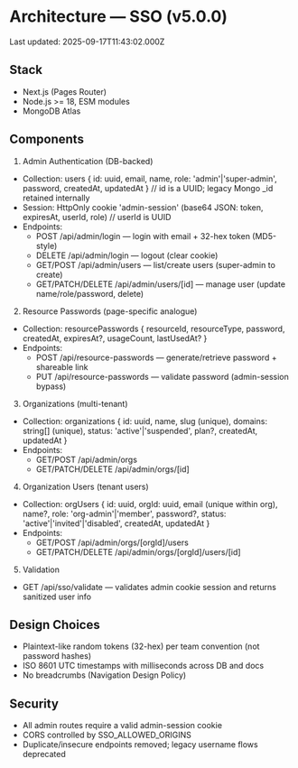 # Architecture — SSO (v5.0.0)

Last updated: 2025-09-17T11:43:02.000Z

## Stack
- Next.js (Pages Router)
- Node.js >= 18, ESM modules
- MongoDB Atlas

## Components
1) Admin Authentication (DB-backed)
- Collection: users { id: uuid, email, name, role: 'admin'|'super-admin', password, createdAt, updatedAt }  // id is a UUID; legacy Mongo _id retained internally
- Session: HttpOnly cookie 'admin-session' (base64 JSON: token, expiresAt, userId, role) // userId is UUID
- Endpoints:
  - POST /api/admin/login — login with email + 32-hex token (MD5-style)
  - DELETE /api/admin/login — logout (clear cookie)
  - GET/POST /api/admin/users — list/create users (super-admin to create)
  - GET/PATCH/DELETE /api/admin/users/[id] — manage user (update name/role/password, delete)

2) Resource Passwords (page-specific analogue)
- Collection: resourcePasswords { resourceId, resourceType, password, createdAt, expiresAt?, usageCount, lastUsedAt? }
- Endpoints:
  - POST /api/resource-passwords — generate/retrieve password + shareable link
  - PUT /api/resource-passwords — validate password (admin-session bypass)

3) Organizations (multi-tenant)
- Collection: organizations { id: uuid, name, slug (unique), domains: string[] (unique), status: 'active'|'suspended', plan?, createdAt, updatedAt }
- Endpoints:
  - GET/POST /api/admin/orgs
  - GET/PATCH/DELETE /api/admin/orgs/[id]

4) Organization Users (tenant users)
- Collection: orgUsers { id: uuid, orgId: uuid, email (unique within org), name?, role: 'org-admin'|'member', password?, status: 'active'|'invited'|'disabled', createdAt, updatedAt }
- Endpoints:
  - GET/POST /api/admin/orgs/[orgId]/users
  - GET/PATCH/DELETE /api/admin/orgs/[orgId]/users/[id]

5) Validation
- GET /api/sso/validate — validates admin cookie session and returns sanitized user info

## Design Choices
- Plaintext-like random tokens (32-hex) per team convention (not password hashes)
- ISO 8601 UTC timestamps with milliseconds across DB and docs
- No breadcrumbs (Navigation Design Policy)

## Security
- All admin routes require a valid admin-session cookie
- CORS controlled by SSO_ALLOWED_ORIGINS
- Duplicate/insecure endpoints removed; legacy username flows deprecated
